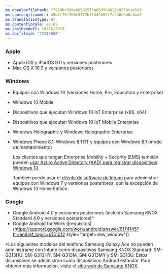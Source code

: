 ```yaml
---
ms.openlocfilehash: f7916bc38be085625f5a65d7889212827bcae5d3
ms.sourcegitcommit: 45d7c76e760c5117bf134fb57f7e248e5b6c4ad5
ms.translationtype: HT
ms.contentlocale: es-ES
ms.lasthandoff: 10/15/2019
ms.locfileid: "72314608"
---
```

### <a name="apple"></a>Apple
- Apple iOS y iPadOS 9.0 y versiones posteriores
- Mac OS X 10.9 y versiones posteriores

### <a name="windows"></a>Windows
- Equipos con Windows 10 (versiones Home, Pro, Education y Enterprise)
- Windows 10 Mobile
- Dispositivos que ejecutan Windows 10 IoT Enterprise (x86, x64)
- Dispositivos que ejecutan Windows 10 IoT Mobile Enterprise
- Windows Holographic y Windows Holographic Enterprise
- Windows Phone 8.1, Windows 8.1 RT y equipos con Windows 8.1 (modo de mantenimiento)

  Los clientes que tengan Enterprise Mobility + Security (EMS) también pueden [usar Azure Active Directory (AAD) para registrar dispositivos Windows 10](/intune/enrollment/windows-enroll#enable-windows-10-automatic-enrollment).

  También puede usar el [cliente de software de Intune](/intune-classic/deploy-use/manage-windows-pcs-with-microsoft-intune) para administrar equipos con Windows 7 y versiones posteriores, con la excepción de Windows 10 Home Edition.

### <a name="google"></a>Google
- Google Android 4.0 y versiones posteriores (incluido Samsung KNOX Standard 4.0 y versiones posteriores)*
- Google Android for Work ([requisitos](https://support.google.com/work/android/answer/6174145?hl=en&ref_topic=6151012 style="target=new_window"))

*Los siguientes modelos del teléfono Samsung Galaxy Ace no pueden administrarse con Intune como dispositivos Samsung KNOX Standard: SM-G313HU, SM-G313HY, SM-G313M, SM-G313MY y SM-G313U. Estos dispositivos se administran como dispositivos Android estándar. Para obtener más información, visite el [sitio web de Samsung KNOX](https://www.samsungknox.com/en).